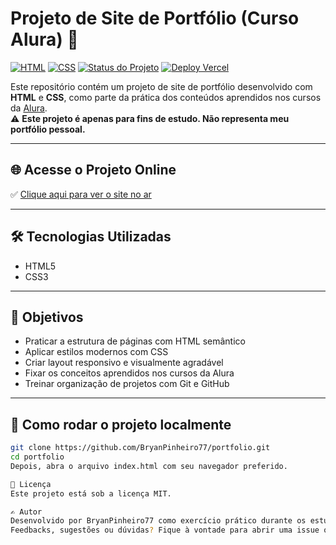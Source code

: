 # Projeto de Site de Portfólio (Curso Alura) 🧪

[![HTML](https://img.shields.io/badge/HTML5-E34F26?style=for-the-badge&logo=html5&logoColor=white)](#)
[![CSS](https://img.shields.io/badge/CSS3-1572B6?style=for-the-badge&logo=css3&logoColor=white)](#)
[![Status do Projeto](https://img.shields.io/badge/STATUS-EM%20FINALIZADO-yellow?style=for-the-badge)](#)
[![Deploy Vercel](https://img.shields.io/badge/Vercel-online-black?style=for-the-badge&logo=vercel)](https://portfolio-eta-blue-58.vercel.app/index.html)

Este repositório contém um projeto de site de portfólio desenvolvido com **HTML** e **CSS**, como parte da prática dos conteúdos aprendidos nos cursos da [Alura](https://www.alura.com.br/).  
⚠️ **Este projeto é apenas para fins de estudo. Não representa meu portfólio pessoal.**

---

## 🌐 Acesse o Projeto Online

✅ [Clique aqui para ver o site no ar](https://portfolio-eta-blue-58.vercel.app/index.html)

---

## 🛠 Tecnologias Utilizadas

- HTML5  
- CSS3

---

## 🎯 Objetivos

- Praticar a estrutura de páginas com HTML semântico  
- Aplicar estilos modernos com CSS  
- Criar layout responsivo e visualmente agradável  
- Fixar os conceitos aprendidos nos cursos da Alura  
- Treinar organização de projetos com Git e GitHub  

---

## 📁 Como rodar o projeto localmente

```bash
git clone https://github.com/BryanPinheiro77/portfolio.git
cd portfolio
Depois, abra o arquivo index.html com seu navegador preferido.

🧾 Licença
Este projeto está sob a licença MIT.

✍️ Autor
Desenvolvido por BryanPinheiro77 como exercício prático durante os estudos com os cursos da Alura.
Feedbacks, sugestões ou dúvidas? Fique à vontade para abrir uma issue ou entrar em contato!

